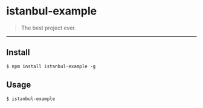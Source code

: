 # istanbul-example

> The best project ever.

---

## Install

```
$ npm install istanbul-example -g
```

## Usage

```
$ istanbul-example
```
